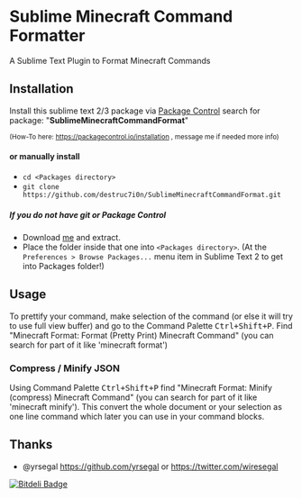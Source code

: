 # Sublime Minecraft Command Formatter
A Sublime Text Plugin to Format Minecraft Commands

## Installation

Install this sublime text 2/3 package via [Package Control](https://sublime.wbond.net) search for package: "**SublimeMinecraftCommandFormat**" 

<sup>(How-To here: https://packagecontrol.io/installation , message me if needed more info)</sup>

#### or manually install

- `cd <Packages directory>`
- `git clone https://github.com/destruc7i0n/SublimeMinecraftCommandFormat.git`

##### If you do not have git or Package Control
- Download [me](https://github.com/destruc7i0n/SublimeMinecraftCommandFormat/archive/master.zip) and extract.
- Place the folder inside that one into `<Packages directory>`. (At the `Preferences > Browse Packages...` menu item in Sublime Text 2 to get into Packages folder!)

## Usage

To prettify your command, make selection of the command (or else it will try to use full view buffer) and go to the Command Palette <kbd>Ctrl+Shift+P</kbd>. Find "Minecraft Format: Format (Pretty Print) Minecraft Command" (you can search for part of it like 'minecraft format')

### Compress / Minify JSON

Using Command Palette <kbd>Ctrl+Shift+P</kbd> find "Minecraft Format: Minify (compress) Minecraft Command" (you can search for part of it like 'minecraft minify'). This convert the whole document or your selection as one line command which later you can use in your command blocks.

## Thanks

- @yrsegal https://github.com/yrsegal or https://twitter.com/wiresegal


[![Bitdeli Badge](https://d2weczhvl823v0.cloudfront.net/destruc7i0n/sublimeminecraftcommandformat/trend.png)](https://bitdeli.com/free "Bitdeli Badge")

